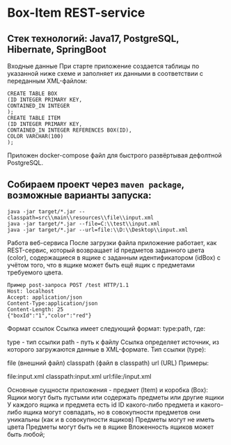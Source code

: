 # Box-Item REST-service


## Стек технологий: Java17, PostgreSQL, Hibernate, SpringBoot

Входные данные
При старте приложение создается таблицы по указанной ниже схеме и заполняет их данными в соответствии с переданным XML-файлом:

```
CREATE TABLE BOX
(ID INTEGER PRIMARY KEY,
CONTAINED_IN INTEGER
);
CREATE TABLE ITEM
(ID INTEGER PRIMARY KEY,
CONTAINED_IN INTEGER REFERENCES BOX(ID),
COLOR VARCHAR(100)
);
```

Приложен docker-compose файл для быстрого развёртывая дефолтной PostgreSQL.


## Собираем проект через `maven package`, возможные варианты запуска:
```
java -jar target/*.jar --classpath=src\\main\\resources\\file\\input.xml
java -jar target/*.jar --file=C:\\test\\input.xml
java -jar target/*.jar --url=file:\\D:\\Desktop\\input.xml
```

Работа веб-сервиса
После загрузки файла приложение работает, как REST-сервис, который возвращает id предметов заданного цвета (color), содержащиеся в ящике c заданным идентификатором (idBox) с учётом того, что в ящике может быть ещё ящик с предметами требуемого цвета.

```
Пример post-запроса POST /test HTTP/1.1
Host: localhost
Accept: application/json
Content-Type:application/json
Content-Length: 25
{"boxId":"1","color":"red"}
```

Формат ссылок
Ссылка имеет следующий формат: type:path, где:

type - тип ссылки
path - путь к файлу
Ссылка определяет источник, из которого загружаются данные в XML-формате.
Тип ссылки (type):

file (внешний файл)
classpath (файл в classpath)
url (URL)
Примеры:

file:input.xml
classpath:input.xml
url:file:/input.xml

Основные сущности приложения - предмет (Item) и коробка (Box):
Ящики могут быть пустыми или содержать предметы или другие ящики
У каждого ящика и предмета есть id
ID какого-либо предмета и какого-либо ящика могут совпадать, но в совокупности предметов они уникальны (как и в совокупности ящиков)
Предметы могут не иметь цвета
Предметы могут быть не в ящике
Вложенность ящиков может быть любой;
